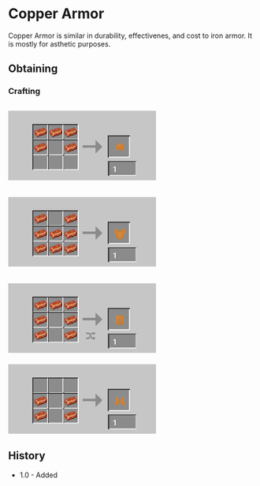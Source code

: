 # Copper Armor
Copper Armor is similar in durability, effectivenes, and cost to iron armor. It is mostly for asthetic purposes.
## Obtaining
### Crafting
![recipe](https://github.com/JmonJoshMC/JmonExtendedMechanics/blob/main/doc%20assets/JEM-23.png)
---
![recipe](https://github.com/JmonJoshMC/JmonExtendedMechanics/blob/main/doc%20assets/JEM-20.png)
---
![recipe](https://github.com/JmonJoshMC/JmonExtendedMechanics/blob/main/doc%20assets/JEM-21.png)
---
![recipe](https://github.com/JmonJoshMC/JmonExtendedMechanics/blob/main/doc%20assets/JEM-22.png)

## History
- 1.0 - Added

